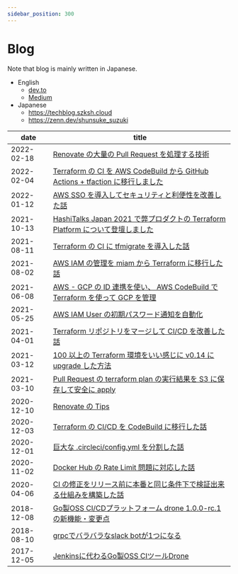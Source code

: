 ```yaml
---
sidebar_position: 300
---
```


# Blog

Note that blog is mainly written in Japanese.

* English
  * [dev.to](https://dev.to/suzukishunsuke)
  * [Medium](https://medium.com/@suzuki.shunsuke.1989)
* Japanese
  * https://techblog.szksh.cloud
  * https://zenn.dev/shunsuke_suzuki

date | title
--- | ---
2022-02-18 | [Renovate の大量の Pull Request を処理する技術](https://blog.studysapuri.jp/entry/2022/02/18/080000)
2022-02-04 | [Terraform の CI を AWS CodeBuild から GitHub Actions + tfaction に移行しました](https://blog.studysapuri.jp/entry/2022/02/04/080000)
2022-01-12 | [AWS SSO を導入してセキュリティと利便性を改善した話](https://blog.studysapuri.jp/entry/2022/01/12/080000)
2021-10-13 | [HashiTalks Japan 2021 で弊プロダクトの Terraform Platform について登壇しました](https://blog.studysapuri.jp/entry/2021/10/13/080000)
2021-08-11 | [Terraform の CI に tfmigrate を導入した話](https://blog.studysapuri.jp/entry/2021/08/11/080000)
2021-08-02 | [AWS IAM の管理を miam から Terraform に移行した話](https://blog.studysapuri.jp/entry/2021/08/02/080000)
2021-06-08 | [AWS - GCP の ID 連携を使い、 AWS CodeBuild で Terraform を使って GCP を管理](https://blog.studysapuri.jp/entry/2021/06/08/080000)
2021-05-25 | [AWS IAM User の初期パスワード通知を自動化](https://blog.studysapuri.jp/entry/2021/05/25/080000)
2021-04-01 | [Terraform リポジトリをマージして CI/CD を改善した話](https://blog.studysapuri.jp/entry/2021/04/01/080000)
2021-03-12 | [100 以上の Terraform 環境をいい感じに v0.14 に upgrade した方法](https://blog.studysapuri.jp/entry/2021/03/12/080000)
2021-03-10 | [Pull Request の terraform plan の実行結果を S3 に保存して安全に apply](https://blog.studysapuri.jp/entry/2021/03/10/080000)
2020-12-10 | [Renovate の Tips](https://blog.studysapuri.jp/entry/2020/12/10/080000)
2020-12-03 | [Terraform の CI/CD を CodeBuild に移行した話](https://blog.studysapuri.jp/entry/2020/12/03/080000)
2020-12-01 | [巨大な .circleci/config.yml を分割した話](https://blog.studysapuri.jp/entry/2020/12/01/080000)
2020-11-02 | [Docker Hub の Rate Limit 問題に対応した話](https://blog.studysapuri.jp/entry/2020/11/02/080000)
2020-04-06 | [CI の修正をリリース前に本番と同じ条件下で検証出来る仕組みを構築した話](https://blog.studysapuri.jp/entry/2020/04/06/080000)
2018-12-08 | [Go製OSS CI/CDプラットフォーム drone 1.0.0-rc.1 の新機能・変更点](https://engineering.linecorp.com/ja/blog/go-oss-ci-cd-platform-drone-1-0-0-rc-1/)
2018-08-10 | [grpcでバラバラなslack botが1つになる](https://engineering.linecorp.com/ja/blog/detail/345)
2017-12-05 | [Jenkinsに代わるGo製OSS CIツールDrone](https://engineering.linecorp.com/ja/blog/detail/218)
